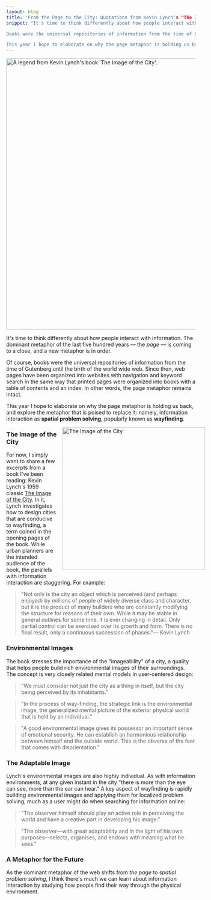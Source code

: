```yaml
---
layout: blog
title: 'From the Page to the City: Quotations from Kevin Lynch's "The Image of the City"'
snippet: "It's time to think differently about how people interact with information. The dominant metaphor of the last five hundred years — the *page* — is coming to a close, and a new metaphor is in order.

Books were the universal repositories of information from the time of Gutenberg until the birth of the world wide web. Since then, web pages have been organized into websites with navigation and keyword search in the same way that printed pages were organized into books with a table of contents and an index. In other words, the page metaphor remains intact.

This year I hope to elaborate on why the page metaphor is holding us back, and explore the metaphor that is poised to replace it: namely, information interaction as **spatial problem solving**, popularly known as **wayfinding**."
---
```


<img src="http://tylertate.com/resources/images/2013-02-05/lynch-legend.jpg" width="722" class="normal-width" alt="A legend from Kevin Lynch's book 'The Image of the City'." />

It's time to think differently about how people interact with information. The dominant metaphor of the last five hundred years — the *page* — is coming to a close, and a new metaphor is in order.

Of course, books were the universal repositories of information from the time of Gutenberg until the birth of the world wide web. Since then, web pages have been organized into websites with navigation and keyword search in the same way that printed pages were organized into books with a table of contents and an index. In other words, the page metaphor remains intact.

This year I hope to elaborate on why the page metaphor is holding us back, and explore the metaphor that is poised to replace it: namely, information interaction as **spatial problem solving**, popularly known as **wayfinding**.

<a href="http://www.amazon.co.uk/gp/product/0262620014/ref=as_li_ss_tl?ie=UTF8&camp=1634&creative=19450&creativeASIN=0262620014&linkCode=as2&tag=dtse-21"><img src="http://tylertate.com/resources/images/2013-02-05/the-image-of-the-city.jpg" width="380" class="onethirds-width" style="float: right; margin: 0 -5% 1em 1em;" alt="The Image of the City" /></a>

### The Image of the City

For now, I simply want to share a few excerpts from a book I've been reading: Kevin Lynch's 1959 classic [The Image of the City](http://www.amazon.co.uk/gp/product/0262620014/ref=as_li_ss_tl?ie=UTF8&camp=1634&creative=19450&creativeASIN=0262620014&linkCode=as2&tag=dtse-21). In it, Lynch investigates how to design cities that are conducive to wayfinding, a term coined in the opening pages of the book. While urban planners are the intended audience of the book, the parallels with information interaction are staggering. For example:

> "Not only is the city an object which is perceived (and perhaps enjoyed) by millions of people of widely diverse class and character, but it is the product of many builders who are constantly modifying the structure for reasons of their own. While it may be stable in general outlines for some time, it is ever changing in detail. Only partial control can be exercised over its growth and form. There is no final result, only a continuous succession of phases."— Kevin Lynch


### Environmental Images

The book stresses the importance of the "imageability" of a city, a quality that helps people build rich environmental images of their surroundings. The concept is very closely related mental models in user-centered design:

> "We must consider not just the city as a thing in itself, but the city being perceived by its inhabitants."

> "In the process of way-finding, the strategic link is the environmental image, the generalized mental picture of the exterior physical world that is held by an individual."

> "A good environmental image gives its possessor an important sense of emotional security. He can establish an harmonious relationship between himself and the outside world. This is the obverse of the fear that comes with disorientation."


### The Adaptable Image

Lynch's environmental images are also highly individual. As with information environments, at any given instant in the city "there is more than the eye can see, more than the ear can hear." A key aspect of wayfinding is rapidly building environmental images and applying them for localized problem solving, much as a user might do when searching for information online:

> "The observer himself should play an active role in perceiving the world and have a creative part in developing his image."

> "The observer—with great adaptability and in the light of his own purposes—selects, organises, and endows with meaning what he sees."


### A Metaphor for the Future

As the dominant metaphor of the web shifts from *the page* to *spatial problem solving*, I think there's much we can learn about information interaction by studying how people find their way through the physical environment.